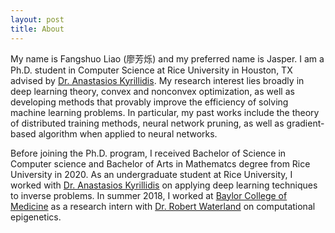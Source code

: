 ```yaml
---
layout: post
title: About
---
```

<p>
My name is Fangshuo Liao (廖芳烁) and my preferred name is Jasper. I am a Ph.D. student in Computer Science at Rice University in Houston, TX advised by <a href="https://akyrillidis.github.io/about/">Dr. Anastasios Kyrillidis</a>. My research interest lies broadly in deep learning theory, convex and nonconvex optimization, as well as developing methods that provably improve the efficiency of solving machine learning problems. In particular, my past works include the theory of distributed training methods, neural network pruning, as well as gradient-based algorithm when applied to neural networks.
</p>

<p>
Before joining the Ph.D. program, I received Bachelor of Science in Computer science and Bachelor of Arts in Mathematcs degree from Rice University in 2020. As an undergraduate student at Rice University, I worked with <a href="https://akyrillidis.github.io/about/">Dr. Anastasios Kyrillidis</a> on applying deep learning techniques to inverse problems. In summer 2018, I worked at <a href="https://www.bcm.edu/">Baylor College of Medicine</a> as a research intern with <a href="https://www.bcm.edu/people-search/robert-waterland-32864">Dr. Robert Waterland</a> on computational epigenetics.
</p>
